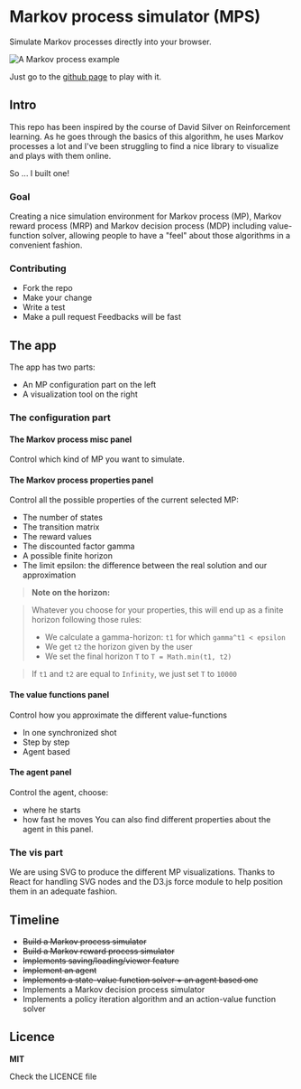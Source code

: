 # Markov process simulator (MPS)

Simulate Markov processes directly into your browser.

![A Markov process example]()

Just go to the [github page](public/mp.png) to play with it.

## Intro

This repo has been inspired by the course of David Silver on Reinforcement learning. As he goes through the basics of this algorithm, he uses Markov processes a lot and I've been struggling to find a nice library to visualize and plays with them online.

So ... I built one!

### Goal

Creating a nice simulation environment for Markov process (MP), Markov reward process (MRP) and Markov decision process (MDP) including value-function solver, allowing people to have a "feel" about those algorithms in a convenient fashion.

### Contributing

- Fork the repo
- Make your change
- Write a test
- Make a pull request
  Feedbacks will be fast

## The app

The app has two parts:

- An MP configuration part on the left
- A visualization tool on the right

### The configuration part

#### The Markov process misc panel

Control which kind of MP you want to simulate.

#### The Markov process properties panel

Control all the possible properties of the current selected MP:

- The number of states
- The transition matrix
- The reward values
- The discounted factor gamma
- A possible finite horizon
- The limit epsilon: the difference between the real solution and our approximation

> **Note on the horizon:**

> Whatever you choose for your properties, this will end up as a finite horizon following those rules:
>
> - We calculate a gamma-horizon: `t1` for which `gamma^t1 < epsilon`
> - We get `t2` the horizon given by the user
> - We set the final horizon `T` to `T = Math.min(t1, t2)`

> If `t1` and `t2` are equal to `Infinity`, we just set `T` to `10000`

#### The value functions panel

Control how you approximate the different value-functions

- In one synchronized shot
- Step by step
- Agent based

#### The agent panel

Control the agent, choose:

- where he starts
- how fast he moves
  You can also find different properties about the agent in this panel.

### The vis part

We are using SVG to produce the different MP visualizations. Thanks to React for handling SVG nodes and the D3.js force module to help position them in an adequate fashion.

## Timeline

- ~~Build a Markov process simulator~~
- ~~Build a Markov reward process simulator~~
- ~~Implements saving/loading/viewer feature~~
- ~~Implement an agent~~
- ~~Implements a state-value function solver + an agent based one~~
- Implements a Markov decision process simulator
- Implements a policy iteration algorithm and an action-value function solver

## Licence

**MIT**

Check the LICENCE file
